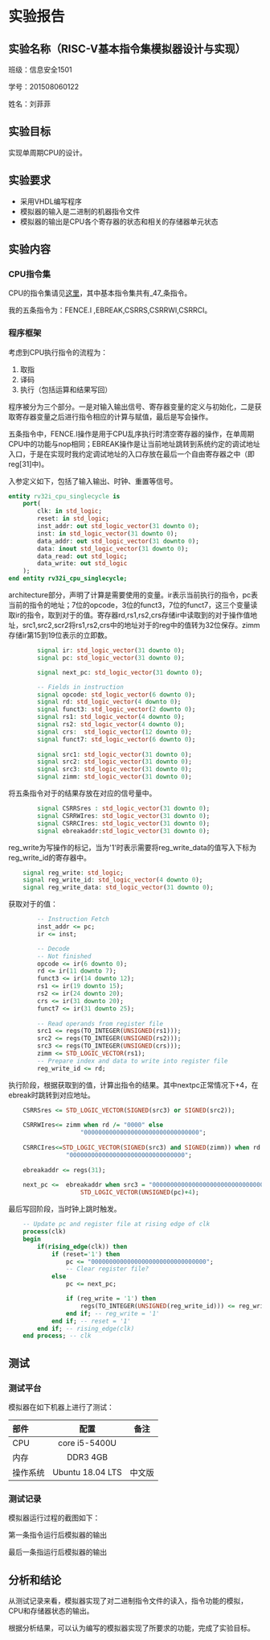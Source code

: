 # 实验报告

## 实验名称（RISC-V基本指令集模拟器设计与实现）

班级：信息安全1501

学号：201508060122

姓名：刘菲菲

## 实验目标

实现单周期CPU的设计。

## 实验要求

- 采用VHDL编写程序
- 模拟器的输入是二进制的机器指令文件
- 模拟器的输出是CPU各个寄存器的状态和相关的存储器单元状态

## 实验内容

### CPU指令集

CPU的指令集请见[这里](https://riscv.org/specifications/)，其中基本指令集共有_47_条指令。

我的五条指令为：FENCE.I ,EBREAK,CSRRS,CSRRWI,CSRRCI。

### 程序框架

考虑到CPU执行指令的流程为：

1. 取指
2. 译码
3. 执行（包括运算和结果写回）

程序被分为三个部分。一是对输入输出信号、寄存器变量的定义与初始化，二是获取寄存器变量之后进行指令相应的计算与赋值，最后是写会操作。

五条指令中，FENCE.I操作是用于CPU乱序执行时清空寄存器的操作，在单周期CPU中的功能与nop相同；EBREAK操作是让当前地址跳转到系统约定的调试地址入口，于是在实现时我约定调试地址的入口存放在最后一个自由寄存器之中（即reg[31]中)。

入参定义如下，包括了输入输出、时钟、重置等信号。

```vhdl
entity rv32i_cpu_singlecycle is
	port(
		clk: in std_logic;
		reset: in std_logic;
		inst_addr: out std_logic_vector(31 downto 0);
		inst: in std_logic_vector(31 downto 0);
		data_addr: out std_logic_vector(31 downto 0);
		data: inout std_logic_vector(31 downto 0);
		data_read: out std_logic;
		data_write: out std_logic
	);
end entity rv32i_cpu_singlecycle;
```

architecture部分，声明了计算是需要使用的变量。ir表示当前执行的指令，pc表当前的指令的地址；7位的opcode，3位的funct3，7位的funct7，这三个变量读取ir的指令，取到对于的值。寄存器rd,rs1,rs2,crs存储ir中读取到的对于操作值地址，src1,src2,scr2将rs1,rs2,crs中的地址对于的reg中的值转为32位保存。zimm存储ir第15到19位表示的立即数。



```vhdl
		signal ir: std_logic_vector(31 downto 0);
		signal pc: std_logic_vector(31 downto 0);

		signal next_pc: std_logic_vector(31 downto 0);

		-- Fields in instruction
		signal opcode: std_logic_vector(6 downto 0);
		signal rd: std_logic_vector(4 downto 0);
		signal funct3: std_logic_vector(2 downto 0);
		signal rs1: std_logic_vector(4 downto 0);
		signal rs2: std_logic_vector(4 downto 0);
		signal crs:  std_logic_vector(12 downto 0);
		signal funct7: std_logic_vector(6 downto 0);
		
		signal src1: std_logic_vector(31 downto 0);
		signal src2: std_logic_vector(31 downto 0);
		signal src3: std_logic_vector(31 downto 0);
		signal zimm: std_logic_vector(31 downto 0);
```

将五条指令对于的结果存放在对应的信号量中。

```vhdl
		signal CSRRSres : std_logic_vector(31 downto 0);
		signal CSRRWIres: std_logic_vector(31 downto 0);
		signal CSRRCIres: std_logic_vector(31 downto 0);
		signal ebreakaddr:std_logic_vector(31 downto 0);
```

reg_write为写操作的标记，当为'1'时表示需要将reg_write_data的值写入下标为reg_write_id的寄存器中。

```vhdl
	signal reg_write: std_logic;
	signal reg_write_id: std_logic_vector(4 downto 0);
	signal reg_write_data: std_logic_vector(31 downto 0);
```


获取对于的值：

```vhdl
		-- Instruction Fetch
		inst_addr <= pc;
		ir <= inst;

		-- Decode
		-- Not finished
		opcode <= ir(6 downto 0);
		rd <= ir(11 downto 7);
		funct3 <= ir(14 downto 12);
		rs1 <= ir(19 downto 15);
		rs2 <= ir(24 downto 20);
		crs <= ir(31 downto 20);
		funct7 <= ir(31 downto 25);
		
		-- Read operands from register file
		src1 <= regs(TO_INTEGER(UNSIGNED(rs1)));
		src2 <= regs(TO_INTEGER(UNSIGNED(rs2)));
		src3 <= regs(TO_INTEGER(UNSIGNED(crs)));
		zimm <= STD_LOGIC_VECTOR(rs1);
		-- Prepare index and data to write into register file
		reg_write_id <= rd;
```

执行阶段，根据获取到的值，计算出指令的结果。其中nextpc正常情况下+4，在ebreak时跳转到对应地址。

```vhdl
	CSRRSres <= STD_LOGIC_VECTOR(SIGNED(src3) or SIGNED(src2));
	
	CSRRWIres<= zimm when rd /= "0000" else
					"00000000000000000000000000000000";
	
    CSRRCIres<=STD_LOGIC_VECTOR(SIGNED(src3) and SIGNED(zimm)) when rd /= "0000" else
				"00000000000000000000000000000000";
	
	ebreakaddr <= regs(31);
	
	next_pc <= 	ebreakaddr when src3 = "00000000000000000000000000000001" and opcode = "1110011" and funct3 = "000" else
					STD_LOGIC_VECTOR(UNSIGNED(pc)+4);
```
最后写回阶段，当时钟上跳时触发。

```vhdl
	-- Update pc and register file at rising edge of clk
	process(clk)
	begin
		if(rising_edge(clk)) then
			if (reset='1') then
				pc <= "00000000000000000000000000000000";
				-- Clear register file?
			else
				pc <= next_pc;

				if (reg_write = '1') then
					regs(TO_INTEGER(UNSIGNED(reg_write_id))) <= reg_write_data;
				end if; -- reg_write = '1'
			end if; -- reset = '1'
		end if; -- rising_edge(clk)
	end process; -- clk
```
## 测试

### 测试平台

模拟器在如下机器上进行了测试：

| 部件     |       配置       |  备注  |
| :------- | :--------------: | :----: |
| CPU      |  core i5-5400U   |        |
| 内存     |     DDR3 4GB     |        |
| 操作系统 | Ubuntu 18.04 LTS | 中文版 |

### 测试记录

模拟器运行过程的截图如下：

第一条指令运行后模拟器的输出

最后一条指运行后模拟器的输出

## 分析和结论

从测试记录来看，模拟器实现了对二进制指令文件的读入，指令功能的模拟，CPU和存储器状态的输出。

根据分析结果，可以认为编写的模拟器实现了所要求的功能，完成了实验目标。

